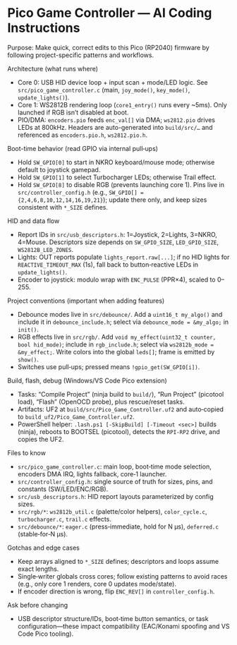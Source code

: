 # Pico Game Controller — AI Coding Instructions

Purpose: Make quick, correct edits to this Pico (RP2040) firmware by following project-specific patterns and workflows.

Architecture (what runs where)

- Core 0: USB HID device loop + input scan + mode/LED logic. See `src/pico_game_controller.c` (main, `joy_mode()`, `key_mode()`, `update_lights()`).
- Core 1: WS2812B rendering loop (`core1_entry()` runs every ~5ms). Only launched if RGB isn’t disabled at boot.
- PIO/DMA: `encoders.pio` feeds `enc_val[]` via DMA; `ws2812.pio` drives LEDs at 800kHz. Headers are auto-generated into `build/src/…` and referenced as `encoders.pio.h`, `ws2812.pio.h`.

Boot-time behavior (read GPIO via internal pull‑ups)

- Hold `SW_GPIO[0]` to start in NKRO keyboard/mouse mode; otherwise default to joystick gamepad.
- Hold `SW_GPIO[1]` to select Turbocharger LEDs; otherwise Trail effect.
- Hold `SW_GPIO[8]` to disable RGB (prevents launching core 1).
  Pins live in `src/controller_config.h` (e.g., `SW_GPIO[] = {2,4,6,8,10,12,14,16,19,21}`); update there only, and keep sizes consistent with `*_SIZE` defines.

HID and data flow

- Report IDs in `src/usb_descriptors.h`: 1=Joystick, 2=Lights, 3=NKRO, 4=Mouse. Descriptors size depends on `SW_GPIO_SIZE`, `LED_GPIO_SIZE`, `WS2812B_LED_ZONES`.
- Lights: OUT reports populate `lights_report.raw[...]`; if no HID lights for `REACTIVE_TIMEOUT_MAX` (1s), fall back to button‑reactive LEDs in `update_lights()`.
- Encoder to joystick: modulo wrap with `ENC_PULSE` (PPR×4), scaled to 0–255.

Project conventions (important when adding features)

- Debounce modes live in `src/debounce/`. Add a `uint16_t my_algo()` and include it in `debounce_include.h`; select via `debounce_mode = &my_algo;` in `init()`.
- RGB effects live in `src/rgb/`. Add `void my_effect(uint32_t counter, bool hid_mode)`; include in `rgb_include.h`; select via `ws2812b_mode = &my_effect;`. Write colors into the global `leds[]`; frame is emitted by `show()`.
- Switches use pull‑ups; pressed means `!gpio_get(SW_GPIO[i])`.

Build, flash, debug (Windows/VS Code Pico extension)

- Tasks: “Compile Project” (ninja build to `build/`), “Run Project” (picotool load), “Flash” (OpenOCD probe), plus rescue/reset tasks.
- Artifacts: UF2 at `build/src/Pico_Game_Controller.uf2` and auto‑copied to `build_uf2/Pico_Game_Controller.uf2`.
- PowerShell helper: `.lash.ps1 [-SkipBuild] [-Timeout <sec>]` builds (ninja), reboots to BOOTSEL (picotool), detects the `RPI-RP2` drive, and copies the UF2.

Files to know

- `src/pico_game_controller.c`: main loop, boot‑time mode selection, encoders DMA IRQ, lights fallback, core‑1 launcher.
- `src/controller_config.h`: single source of truth for sizes, pins, and constants (SW/LED/ENC/RGB).
- `src/usb_descriptors.h`: HID report layouts parameterized by config sizes.
- `src/rgb/*`: `ws2812b_util.c` (palette/color helpers), `color_cycle.c`, `turbocharger.c`, `trail.c` effects.
- `src/debounce/*`: `eager.c` (press‑immediate, hold for N µs), `deferred.c` (stable‑for‑N µs).

Gotchas and edge cases

- Keep arrays aligned to `*_SIZE` defines; descriptors and loops assume exact lengths.
- Single‑writer globals cross cores; follow existing patterns to avoid races (e.g., only core 1 renders, core 0 updates mode/state).
- If encoder direction is wrong, flip `ENC_REV[]` in `controller_config.h`.

Ask before changing

- USB descriptor structure/IDs, boot‑time button semantics, or task configuration—these impact compatibility (EAC/Konami spoofing and VS Code Pico tooling).
